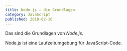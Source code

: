```yaml
---
title: Node.js ‒ die Grundlagen
category: JavaScript
published: 2018-02-10
---
```


Das sind die Grundlagen von _Node.js_.

Node.js ist eine Laufzeitumgebung für JavaScript-Code.

